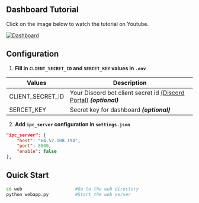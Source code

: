 ## Dashboard Tutorial
Click on the image below to watch the tutorial on Youtube.

[![Dashboard](https://img.youtube.com/vi/5Y5GPO95uxE/maxresdefault.jpg)](https://youtu.be/5Y5GPO95uxE)

## Configuration
1. **Fill in `CLIENT_SECRET_ID` and `SERCET_KEY` values in `.env`**

| Values | Description |
| --- | --- |
| CLIENT_SECRET_ID | Your Discord bot client secret id [(Discord Portal)](https://discord.com/developers/applications) ***(optional)*** |
| SERCET_KEY | Secret key for dashboard ***(optional)*** |

2. **Add `ipc_server` configuration in `settings.json`**
```json
"ipc_server": {
    "host": "64.52.108.194",
    "port": 8000,
    "enable": false
},
```

## Quick Start
```sh
cd web                    #Go to the web directory
python webapp.py          #Start the web server
```